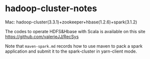 # hadoop-cluster-notes
Mac: hadoop-cluster(3.3.1)+zookeeper+hbase(1.2.6)+spark(3.1.2)

The codes to operate HDFS&Hbase with Scala is available on this site https://github.com/valerieJJ/RecSys

Note that `maven-spark.md` records how to use maven to pack a spark application and submit it to the spark-cluster in yarn-client mode.
